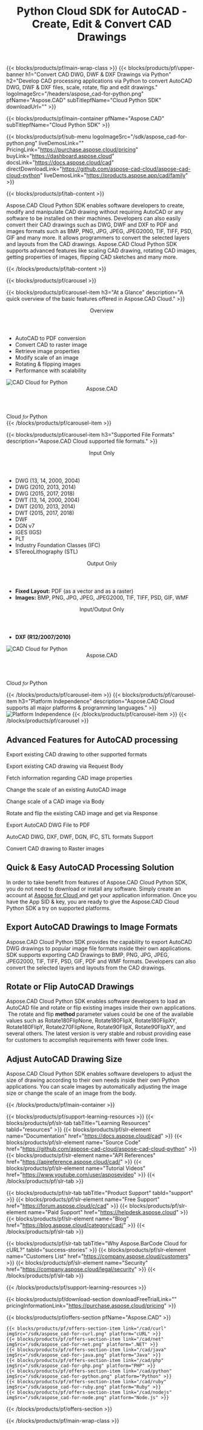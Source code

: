 ﻿---
title: Python Cloud SDK for AutoCAD - Create, Edit & Convert CAD Drawings 
description: Read & Convert AutoCAD DWG, DWF to PDF or images in the Cloud via Python. Rotate CAD images, scale CAD diagrams, flip CAD sketches 
weight: 70
url: /python
---

{{< blocks/products/pf/main-wrap-class >}}
{{< blocks/products/pf/upper-banner h1="Convert CAD DWG, DWF & DXF Drawings via Python" h2="Develop CAD processing applications via Python to convert AutoCAD DWG, DWF & DXF files, scale, rotate, flip and edit drawings." logoImageSrc="/headers/aspose_cad-for-python.png" pfName="Aspose.CAD" subTitlepfName="Cloud Python SDK" downloadUrl="" >}}

{{< blocks/products/pf/main-container pfName="Aspose.CAD" subTitlepfName="Cloud Python SDK" >}}

{{< blocks/products/pf/sub-menu logoImageSrc="/sdk/aspose_cad-for-python.png" liveDemosLink="" PricingLink="https://purchase.aspose.cloud/pricing" buyLink="https://dashboard.aspose.cloud" docsLink="https://docs.aspose.cloud/cad" directDownloadLink="https://github.com/aspose-cad-cloud/aspose-cad-cloud-python" liveDemosLink="https://products.aspose.app/cad/family" >}}

{{< blocks/products/pf/tab-content >}}
<p>Aspose.CAD Cloud Python SDK  enables software developers to create, modify and manipulate CAD drawing without requiring AutoCAD or any software to be installed on their machines. Developers can also easily convert their CAD drawings such as DWG, DWF and DXF to PDF and images formats such as BMP, PNG, JPG, JPEG, JPEG2000, TIF, TIFF, PSD, GIF and many more. It allows programmers to convert the selected layers and layouts from the CAD drawings.  Aspose.CAD Cloud Python SDK supports advanced features like scaling CAD drawing, rotating CAD images, getting properties of images, flipping CAD sketches and many more.</p>
{{< /blocks/products/pf/tab-content >}}

<!--Diagrams Start-->
{{< blocks/products/pf/carousel >}}

{{< blocks/products/pf/carousel-item h3="At a Glance" description="A quick overview of the basic features offered in Aspose.CAD Cloud." >}}
<div class="diagram1 d1-cloud">
<div class="d1-row">
<div class="d1-col d1-left">
<p> </p>
</div>
<div class="d1-col d1-right"><header><i class="fa fa-cogs"> </i>Overview</header>
<ul>
<li>AutoCAD to PDF conversion</li>
<li>Convert CAD to raster image</li>
<li>Retrieve image properties</li>
<li>Modify scale of an image</li>
<li>Rotating &amp; flipping images</li>
<li>Performance with scalability</li>
</ul>
</div>
<!--/left--> <!--/right--></div>
<!--/row-->
<div class="d1-logo"><img src="/sdk/aspose_cad-for-python.png" alt="CAD Cloud for Python" /><header>Aspose.CAD</header><footer>Cloud <small> <em> for </em> </small>Python</footer></div>
<!--/logo--></div>
<!--/diagram1 -->
{{< /blocks/products/pf/carousel-item >}}

{{< blocks/products/pf/carousel-item h3="Supported File Formats" description="Aspose.CAD Cloud supported file formats." >}}
<div class="diagram1 d2  d1-cloud">
<div class="d1-row">
<div class="d1-col d1-left"><header><i class="fa fa-long-arrow-down"> </i> Input Only</header>
<ul>
<li>DWG (13, 14, 2000, 2004)</li>
<li>DWG (2010, 2013, 2014)</li>
<li>DWG (2015, 2017, 2018)</li>
<li>DWT (13, 14, 2000, 2004)</li>
<li>DWT (2010, 2013, 2014)</li>
<li>DWT (2015, 2017, 2018)</li>
<li>DWF</li>
<li>DGN v7</li>
<li>IGES (IGS)</li>
<li>PLT</li>
<li>Industry Foundation Classes (IFC)</li>
<li>STereoLithography (STL)</li>
</ul>
</div>
<!--/left--> <!--/Right-->
<div class="d1-col d1-right"><header><i class="fa fa-mail-forward "> </i>Output Only</header>
<ul>
<li><b>Fixed Layout:</b> PDF (as a vector and as a raster)</li>
<li><b>Images:</b> BMP, PNG, JPG, JPEG, JPEG2000, TIF, TIFF, PSD, GIF, WMF</li>
</ul>
<header><i class="fa fa-mail-forward "> </i>Input/Output Only</header>
<ul>
<li><b>DXF (R12/2007/2010)</b></li>
</ul>
</div>
<!--/right--></div>
<!--/row-->
<div class="d1-logo"><img src="/sdk/aspose_cad-for-python.png" alt="CAD Cloud for Python" /><header>Aspose.CAD</header><footer>Cloud <small> <em> for </em> </small>Python</footer></div>
<!--/logo--></div>
<!--/diagram2-->

{{< /blocks/products/pf/carousel-item >}}
{{< blocks/products/pf/carousel-item h3="Platform Independence" description="Aspose.CAD Cloud supports all major platforms & programming languages." >}}
<img title="Platform Independence" src="/supported-platform-min.png" alt="Platform Independence" />
{{< /blocks/products/pf/carousel-item >}}
{{< /blocks/products/pf/carousel >}}
<!--Diagrams End-->

<!--Feature-section Start-->
<div class="container-fluid features-section bg-gray singleproduct">
 <a class="anchor" id="features" name="features">
 </a>
 <div class="row">
  <div class="container">
   <h2 class="pr-ft">
    Advanced Features for AutoCAD processing
   </h2>
   <p>
   </p>
   <div class="col-lg-4">
    <em class="fa fa-files-o ico-blue fa-2x col-lg-2">
    </em>
    <p class="col-lg-10">
     Export existing CAD drawing to other supported formats
    </p>
   </div>
   <div class="col-lg-4">
    <em class="fa fa-object-group ico-blue fa-2x col-lg-2">
    </em>
    <p class="col-lg-10">
     Export existing CAD drawing via Request Body
    </p>
   </div>
   <div class="col-lg-4">
    <em class="fa fa-object-ungroup ico-blue fa-2x col-lg-2">
    </em>
    <p class="col-lg-10">
     Fetch information regarding CAD image properties
    </p>
   </div>
   <div class="col-lg-4">
    <em class="fa fa-list ico-blue fa-2x col-lg-2">
    </em>
    <p class="col-lg-10">
     Change the scale of an existing AutoCAD image
    </p>
   </div>
   <div class="col-lg-4">
    <em class="fa fa-cogs ico-blue fa-2x col-lg-2">
    </em>
    <p class="col-lg-10">
     Change scale of a CAD image via Body
    </p>
   </div>
   <div class="col-lg-4">
    <em class="fa fa-repeat ico-blue fa-2x col-lg-2">
    </em>
    <p class="col-lg-10">
     Rotate and flip the existing CAD image and get via Response
    </p>
   </div>
   <div class="col-lg-4">
    <em class="fa fa-clone ico-blue fa-2x col-lg-2">
    </em>
    <p class="col-lg-10">
     Export AutoCAD DWG File to PDF
    </p>
   </div>
   <div class="col-lg-4">
    <em class="fa fa-table ico-blue fa-2x col-lg-2">
    </em>
    <p class="col-lg-10">
     AutoCAD DWG, DXF, DWF, DGN, IFC, STL formats Support
    </p>
   </div>
   <div class="col-lg-4">
    <em class="fa fa-map ico-blue fa-2x col-lg-2">
    </em>
    <p class="col-lg-10">
     Convert CAD drawing to Raster images
    </p>
   </div>
   <div class="col-lg-12">
    <h2 class="h2title">
     Quick &amp; Easy AutoCAD Processing Solution
    </h2>
    <p>
     In order to take benefit from features of Aspose.CAD Cloud Python SDK, you do not need to download or install any software. Simply create an account at
     <a href="https://dashboard.aspose.cloud/#/apps">
      Aspose for Cloud
     </a>
     and get your application information. Once you have the App SID &amp; key, you are ready to give the Aspose.CAD Cloud Python SDK a try on supported platforms.
    </p>
   </div>
   <div class="col-lg-12">
    <h2 class="h2title">
     Export AutoCAD Drawings to Image Formats
    </h2>
    <p>
     Aspose.CAD Cloud Python SDK provides the capability to export AutoCAD DWG drawings to popular image file formats inside their own applications. SDK supports exporting CAD Drawings to BMP, PNG, JPG, JPEG, JPEG2000, TIF, TIFF, PSD, GIF, PDF and WMF formats. Developers can also convert the selected layers and layouts from the CAD drawings.
    </p>
   </div>
   <div class="col-lg-12">
    <h2 class="h2title">
     Rotate or Flip AutoCAD Drawings
    </h2>
    <p>
     Aspose.CAD Cloud Python SDK enables software developers to load an AutoCAD file and rotate or flip existing images inside their own applications.  The rotate and flip
     <strong>
      method
     </strong>
     parameter values could be one of the available values such as Rotate180FlipNone, Rotate180FlipX, Rotate180FlipXY, Rotate180FlipY, Rotate270FlipNone, Rotate90FlipX, Rotate90FlipXY, and several others. The latest version is very stable and robust providing ease for customers to accomplish requirements with fewer code lines.
    </p>
   </div>
   <div class="col-lg-12">
    <h2 class="h2title">
     Adjust AutoCAD Drawing Size
    </h2>
    <p>
     Aspose.CAD Cloud Python SDK enables software developers to adjust the size of drawing according to their own needs inside their own Python applications. You can scale images by automatically adjusting the image size or change the scale of an image from the body.
    </p>
   </div>
  </div>
 </div>
</div>
<!--Feature-section End-->

{{< /blocks/products/pf/main-container >}}

{{< blocks/products/pf/support-learning-resources >}}
{{< blocks/products/pf/slr-tab tabTitle="Learning Resources" tabId="resources" >}}
{{< blocks/products/pf/slr-element name="Documentation" href="https://docs.aspose.cloud/cad" >}}
{{< blocks/products/pf/slr-element name="Source Code" href="https://github.com/aspose-cad-cloud/aspose-cad-cloud-python" >}}
{{< blocks/products/pf/slr-element name="API References" href="https://apireference.aspose.cloud/cad/" >}}
{{< blocks/products/pf/slr-element name="Tutorial Videos" href="https://www.youtube.com/user/asposevideo" >}}
{{< /blocks/products/pf/slr-tab >}}

{{< blocks/products/pf/slr-tab tabTitle="Product Support" tabId="support" >}}
{{< blocks/products/pf/slr-element name="Free Support" href="https://forum.aspose.cloud/c/cad" >}}
{{< blocks/products/pf/slr-element name="Paid Support" href="https://helpdesk.aspose.cloud" >}}
{{< blocks/products/pf/slr-element name="Blog" href="https://blog.aspose.cloud/category/cad/" >}}
{{< /blocks/products/pf/slr-tab >}}

{{< blocks/products/pf/slr-tab tabTitle="Why Aspose.BarCode Cloud for cURL?" tabId="success-stories" >}}
{{< blocks/products/pf/slr-element name="Customers List" href="https://company.aspose.cloud/customers" >}}
{{< blocks/products/pf/slr-element name="Security" href="https://company.aspose.cloud/legal/security" >}}
{{< /blocks/products/pf/slr-tab >}}

{{< /blocks/products/pf/support-learning-resources >}}

{{< blocks/products/pf/download-section downloadFreeTrialLink="" pricingInformationLink="https://purchase.aspose.cloud/pricing" >}}

{{< blocks/products/pf/offers-section pfName="Aspose.CAD" >}}

    {{< blocks/products/pf/offers-section-item link="/cad/curl" imgSrc="/sdk/aspose_cad-for-curl.png" platform="cURL" >}}
    {{< blocks/products/pf/offers-section-item link="/cad/net" imgSrc="/sdk/aspose_cad-for-net.png" platform=".NET" >}}
	{{< blocks/products/pf/offers-section-item link="/cad/java" imgSrc="/sdk/aspose_cad-for-java.png" platform="Java" >}}
    {{< blocks/products/pf/offers-section-item link="/cad/php" imgSrc="/sdk/aspose_cad-for-php.png" platform="PHP" >}}
	{{< blocks/products/pf/offers-section-item link="/cad/python" imgSrc="/sdk/aspose_cad-for-python.png" platform="Python" >}}
	{{< blocks/products/pf/offers-section-item link="/cad/ruby" imgSrc="/sdk/aspose_cad-for-ruby.png" platform="Ruby" >}}
	{{< blocks/products/pf/offers-section-item link="/cad/nodejs" imgSrc="/sdk/aspose_cad-for-node.png" platform="Node.js" >}}
	

{{< /blocks/products/pf/offers-section >}}

{{< /blocks/products/pf/main-wrap-class >}}
